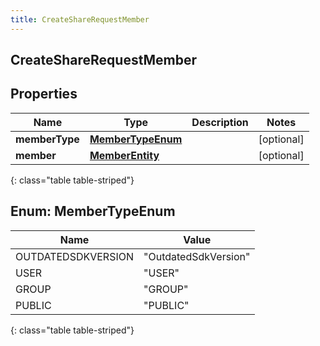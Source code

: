 ```yaml
---
title: CreateShareRequestMember
---
```


## CreateShareRequestMember

## Properties

| Name           | Type                                                     | Description | Notes      |
| -------------- | -------------------------------------------------------- | ----------- | ---------- |
| **memberType** | [**MemberTypeEnum**](#MemberTypeEnum)<!---->             |             | [optional] |
| **member**     | <!----><!---->[**MemberEntity**](MemberEntity.md)<!----> |             | [optional] |

{: class="table table-striped"}

<a name="MemberTypeEnum"></a>

## Enum: MemberTypeEnum

| Name               | Value                          |
| ------------------ | ------------------------------ |
| OUTDATEDSDKVERSION | &quot;OutdatedSdkVersion&quot; |
| USER               | &quot;USER&quot;               |
| GROUP              | &quot;GROUP&quot;              |
| PUBLIC             | &quot;PUBLIC&quot;             |

{: class="table table-striped"}
